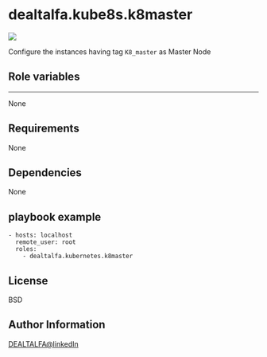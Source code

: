 # dealtalfa.kube8s.k8master
![](https://img.shields.io/badge/kubernetes-masternode-orange)
 
 Configure the instances having tag `K8_master` as Master Node

## Role variables
-----------------
None

Requirements
------------
None

Dependencies
------------
None

## playbook example

    - hosts: localhost
      remote_user: root
      roles:
        - dealtalfa.kubernetes.k8master

 License
-------

BSD

Author Information
------------------

[DEALTALFA@linkedIn](https://www.linkedin.com/in/deepak-yadav-588685127/)
